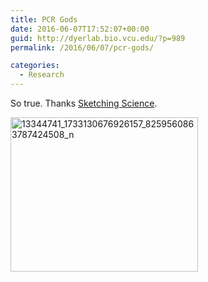 ```yaml
---
title: PCR Gods
date: 2016-06-07T17:52:07+00:00
guid: http://dyerlab.bio.vcu.edu/?p=989
permalink: /2016/06/07/pcr-gods/

categories:
  - Research
---
```

So true. Thanks [Sketching Science](https://www.facebook.com/sketchingscience.atgc).

<!--more-->

<img class="aligncenter size-medium wp-image-995" src="http://dyerlab.bio.vcu.edu/wp-content/uploads/sites/4831/2016/06/13344741_1733130676926157_8259560863787424508_n-300x247.jpg" alt="13344741_1733130676926157_8259560863787424508_n" width="300" height="247" srcset="http://localhost/wordpress/wp-content/uploads/2016/06/13344741_1733130676926157_8259560863787424508_n-300x247.jpg 300w, http://localhost/wordpress/wp-content/uploads/2016/06/13344741_1733130676926157_8259560863787424508_n-768x632.jpg 768w, http://localhost/wordpress/wp-content/uploads/2016/06/13344741_1733130676926157_8259560863787424508_n.jpg 960w" sizes="(max-width: 300px) 100vw, 300px" />